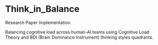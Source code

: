 # Think_in_Balance
Research Paper Implementation

Balancing cognitive load across human-AI teams using Cognitive Load Theory and BDI (Brain Dominance Instrument) thinking styles quadrants.
